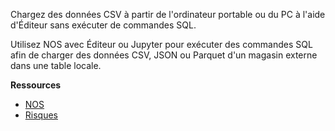 Chargez des données CSV à partir de l'ordinateur portable ou du PC à l'aide d'Éditeur sans exécuter de commandes SQL.

Utilisez NOS avec Éditeur ou Jupyter pour exécuter des commandes SQL afin de charger des données CSV, JSON ou Parquet d'un magasin externe dans une table locale.

**Ressources**

-   [NOS](https://docs.teradata.com/r/Teradata-VantageTM-Native-Object-Store-Getting-Started-Guide/June-2022)
-   [Risques](https://docs.teradata.com/search/all?query=Risques&content-lang=en-US)
